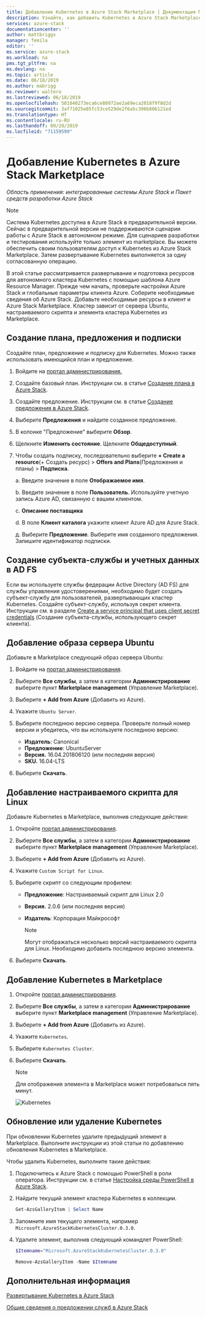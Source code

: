 ```yaml
---
title: Добавление Kubernetes в Azure Stack Marketplace | Документация Майкрософт
description: Узнайте, как добавить Kubernetes в Azure Stack Marketplace.
services: azure-stack
documentationcenter: ''
author: mattbriggs
manager: femila
editor: ''
ms.service: azure-stack
ms.workload: na
pms.tgt_pltfrm: na
ms.devlang: na
ms.topic: article
ms.date: 06/18/2019
ms.author: mabrigg
ms.reviewer: waltero
ms.lastreviewed: 06/18/2019
ms.openlocfilehash: 501040273eca6ce80972ae2a69eca2018f9f8d2d
ms.sourcegitcommit: 3af71025e85fc53ce529de2f6a5c396b806121ed
ms.translationtype: HT
ms.contentlocale: ru-RU
ms.lasthandoff: 09/20/2019
ms.locfileid: "71159599"
---
```

# <a name="add-kubernetes-to-the-azure-stack-marketplace"></a>Добавление Kubernetes в Azure Stack Marketplace

*Область применения: интегрированные системы Azure Stack и Пакет средств разработки Azure Stack*

> [!note]  
> Система Kubernetes доступна в Azure Stack в предварительной версии. Сейчас в предварительной версии не поддерживаются сценарии работы с Azure Stack в автономном режиме. Для сценариев разработки и тестирования используйте только элемент из marketplace.
Вы можете обеспечить своим пользователям доступ к Kubernetes из Azure Stack Marketplace. Затем развертывание Kubernetes выполняется за одну согласованную операцию.

В этой статье рассматривается развертывание и подготовка ресурсов для автономного кластера Kubernetes с помощью шаблона Azure Resource Manager. Прежде чем начать, проверьте настройки Azure Stack и глобальные параметры клиента Azure. Соберите необходимые сведения об Azure Stack. Добавьте необходимые ресурсы в клиент и Azure Stack Marketplace. Кластер зависит от сервера Ubuntu, настраиваемого скрипта и элемента кластера Kubernetes из Marketplace.

## <a name="create-a-plan-an-offer-and-a-subscription"></a>Создание плана, предложения и подписки

Создайте план, предложение и подписку для Kubernetes. Можно также использовать имеющийся план и предложение.

1. Войдите на [портал администрирования.](https://adminportal.local.azurestack.external)

1. Создайте базовый план. Инструкции см. в статье [Создание плана в Azure Stack](azure-stack-create-plan.md).

1. Создайте предложение. Инструкции см. в статье [Создание предложения в Azure Stack](azure-stack-create-offer.md).

1. Выберите **Предложения** и найдите созданное предложение.

1. В колонке "Предложение" выберите **Обзор**.

1. Щелкните **Изменить состояние**. Щелкните **Общедоступный**.

1. Чтобы создать подписку, последовательно выберите **+ Create a resource**(+ Создать ресурс) > **Offers and Plans**(Предложения и планы) > **Подписка**.

    a. Введите значение в поле **Отображаемое имя**.

    b. Введите значение в поле **Пользователь**. Используйте учетную запись Azure AD, связанную с вашим клиентом.

    c. **Описание поставщика**

    d. В поле **Клиент каталога** укажите клиент Azure AD для Azure Stack. 

    д. Выберите **Предложение**. Выберите имя созданного предложения. Запишите идентификатор подписки.

## <a name="create-a-service-principal-and-credentials-in-ad-fs"></a>Создание субъекта-службы и учетных данных в AD FS

Если вы используете службы федерации Active Directory (AD FS) для службы управления удостоверениями, необходимо будет создать субъект-службу для пользователей, развертывающих кластер Kubernetes. Создайте субъект-службу, используя секрет клиента. Инструкции см. в разделе [Create a service principal that uses client secret credentials](azure-stack-create-service-principals.md#create-a-service-principal-that-uses-client-secret-credentials) (Создание субъекта-службы, использующего секрет клиента).

## <a name="add-an-ubuntu-server-image"></a>Добавление образа сервера Ubuntu

Добавьте в Marketplace следующий образ сервера Ubuntu:

1. Войдите на [портал администрирования](https://adminportal.local.azurestack.external).

1. Выберите **Все службы**, а затем в категории **Администрирование** выберите пункт **Marketplace management** (Управление Marketplace).

1. Выберите **+ Add from Azure** (Добавить из Azure).

1. Укажите `Ubuntu Server`.

1. Выберите последнюю версию сервера. Проверьте полный номер версии и убедитесь, что вы используете последнюю версию:
    - **Издатель**: Canonical
    - **Предложение**: UbuntuServer
    - **Версия.** 16.04.201806120 (или последняя версия)
    - **SKU.** 16.04-LTS

1. Выберите **Скачать**.

## <a name="add-a-custom-script-for-linux"></a>Добавление настраиваемого скрипта для Linux

Добавьте Kubernetes в Marketplace, выполнив следующие действия:

1. Откройте [портал администрирования](https://adminportal.local.azurestack.external).

1. Выберите **Все службы**, а затем в категории **Администрирование** выберите пункт **Marketplace management** (Управление Marketplace).

1. Выберите **+ Add from Azure** (Добавить из Azure).

1. Укажите `Custom Script for Linux`.

1. Выберите скрипт со следующим профилем:
   - **Предложение**: Настраиваемый скрипт для Linux 2.0
   - **Версия.** 2.0.6 (или последняя версия)
   - **Издатель**: Корпорация Майкрософт

     > [!Note]  
     > Могут отображаться несколько версий настраиваемого скрипта для Linux. Необходимо добавить последнюю версию элемента.

1. Выберите **Скачать**.


## <a name="add-kubernetes-to-the-marketplace"></a>Добавление Kubernetes в Marketplace

1. Откройте [портал администрирования](https://adminportal.local.azurestack.external).

1. Выберите **Все службы**, а затем в категории **Администрирование** выберите пункт **Marketplace management** (Управление Marketplace).

1. Выберите **+ Add from Azure** (Добавить из Azure).

1. Укажите `Kubernetes`.

1. Выберите `Kubernetes Cluster`.

1. Выберите **Скачать**.

    > [!note]  
    > Для отображения элемента в Marketplace может потребоваться пять минут.

    ![Kubernetes](../user/media/azure-stack-solution-template-kubernetes-deploy/marketplaceitem.png)

## <a name="update-or-remove-the-kubernetes"></a>Обновление или удаление Kubernetes 

При обновлении Kubernetes удалите предыдущий элемент в Marketplace. Выполните инструкции из этой статьи по добавлению обновления Kubernetes в Marketplace.

Чтобы удалить Kubernetes, выполните такие действия:

1. Подключитесь к Azure Stack с помощью PowerShell в роли оператора. Инструкции см. в статье [Настройка среды PowerShell в Azure Stack](azure-stack-powershell-configure-admin.md).

2. Найдите текущий элемент кластера Kubernetes в коллекции.

    ```powershell  
    Get-AzsGalleryItem | Select Name
    ```
    
3. Запомните имя текущего элемента, например `Microsoft.AzureStackKubernetesCluster.0.3.0`.

4. Удалите элемент, выполнив следующий командлет PowerShell:

    ```powershell  
    $Itemname="Microsoft.AzureStackKubernetesCluster.0.3.0"

    Remove-AzsGalleryItem -Name $Itemname
    ```

## <a name="next-steps"></a>Дополнительная информация

[Развертывание Kubernetes в Azure Stack](../user/azure-stack-solution-template-kubernetes-deploy.md)

[Общие сведения о предложении служб в Azure Stack](azure-stack-offer-services-overview.md)
